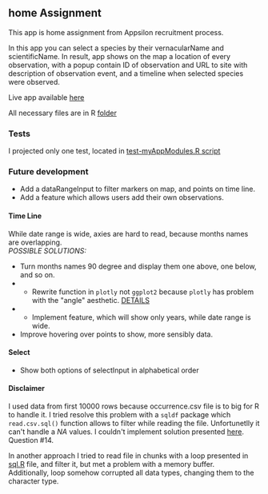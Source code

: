 ## home Assignment

This app is home assignment from Appsilon recruitment process.

In this app you can select a species by their vernacularName and scientificName. 
In result, app shows on the map a location of every observation, with a popup contain ID of observation and URL to site with description of observation event, and a timeline when selected species were observed.

Live app available [here](https://przemyslawlagosz.shinyapps.io/myapp/)

All necessary files are in R [folder](https://github.com/PrzemyslawLagosz/homeAssignment/tree/main/R)

### Tests  

I projected only one test, located in [test-myAppModules.R script](https://github.com/PrzemyslawLagosz/homeAssignment/blob/main/tests/testthat/test-myAppModules.R)

### Future development  
* Add a dataRangeInput to filter markers on map, and points on time line.
* Add a feature which allows users add their own observations. 

#### Time Line

While date range is wide, axies are hard to read, because months names are overlapping.  
*POSSIBLE SOLUTIONS:*  

* Turn months names 90 degree and display them one above, one below, and so on.
* * Rewrite function in `plotly` not `ggplot2` because `plotly` has problem with the "angle" aesthetic. [DETAILS](https://github.com/plotly/plotly.R/issues/709)  
* * Implement feature, which will show only years, while date range is wide.
* Improve hovering over points to show, more sensibly data.

#### Select
* Show both options of selectInput in alphabetical order  

#### Disclaimer

I used data from first 10000 rows because occurrence.csv file is to big for R to handle it.
I tried resolve this problem with a `sqldf` package which `read.csv.sql()` function allows to filter while reading the file.
Unfortunetlly it can't handle a *NA* values. I couldn't implement solution presented [here](https://github.com/ggrothendieck/sqldf#14-how-does-one-read-files-where-numeric-nas-are-represented-as-missing-empty-fields). Question #14.  

In another approach I tried to read file in chunks with a loop presented in [sql.R](https://github.com/PrzemyslawLagosz/homeAssignment/blob/main/sql.R) file, and filter it, but met a problem with a memory buffer.  
Additionally, loop somehow corrupted all data types, changing them to the character type.


